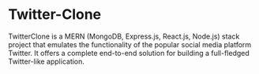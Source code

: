 # Twitter-Clone
TwitterClone is a MERN (MongoDB, Express.js, React.js, Node.js) stack project that emulates the functionality of the popular social media platform Twitter. It offers a complete end-to-end solution for building a full-fledged Twitter-like application. 
